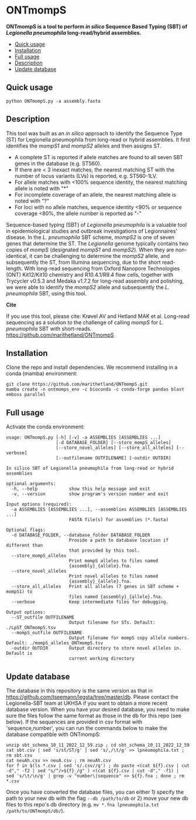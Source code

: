 # ONTmompS

**ONTmompS is a tool to perform _in silico_ Sequence Based Typing (SBT) of _Legionella pneumophila_ long-read/hybrid assemblies.**

* [Quick usage](#Quick-usage)
* [Installation](#Installation)
* [Full usage](#Full-usage)
* [Description](#Description)
* [Update database](#Update-database)

## Quick usage

```
python ONTmompS.py -a assembly.fasta
```

## Description
This tool was built as an _in silico_ approach to identify the Sequence Type (ST) for Legionella pneumophila from long-read or hybrid assemblies. It first identifies the _mompS1_ and _mompS2_ alleles and then assigns ST.
* A complete ST is reported if allele matches are found to all seven SBT genes in the database (e.g. ST560).
* If there are < 3 inexact matches, the nearest matching ST with the number of locus variants (LVs) is reported, e.g. ST560-1LV.
* For allele matches with <100% sequence identity, the nearest matching allele is noted with "*"
* For incomplete coverage of an allele, the nearest matching allele is noted with "?"
* For loci with no allele matches, sequence identity <90% or sequence coverage <80%, the allele number is reported as "-"

Sequence-based typing (SBT) of _Legionella pneumophila_ is a valuable tool in epidemiological studies and outbreak investigations of Legionnaires’ disease. In the _L. pneumophila_ SBT scheme, _mompS2_ is one of seven genes that determine the ST. The _Legionella_ genome typically contains two copies of _mompS_ (designated _mompS1_ and _mompS2_). When they are non-identical, it can be challenging to determine the _mompS2_ allele, and subsequently the ST, from Illumina sequencing, due to the short read-length. With long-read sequencing from Oxford Nanopore Technologies (ONT) Kit12/Kit10 chemistry and R10.4.1/R9.4 flow cells, together with Trycycler v0.5.3 and Medaka v1.7.2 for long-read assembly and polishing, we were able to identify the _mompS2_ allele and subsequently the _L. pneumophila_ SBT, using this tool. 

**Cite**

If you use this tool, please cite: Krøvel AV and Hetland MAK et al. Long-read sequencing as a solution to the challenge of calling _mompS_ for _L. pneumophila_ SBT with short-reads. https://github.com/marithetland/ONTmompS


## Installation

Clone the repo and install dependencies. We recommend installing in a conda (mamba) environment:

```
git clone https://github.com/marithetland/ONTmompS.git
mamba create -n ontmomps_env -c bioconda -c conda-forge pandas blast emboss parallel
```


## Full usage
Activate the conda environment: 

```
usage: ONTmompS.py [-h] [-v] -a ASSEMBLIES [ASSEMBLIES ...]
                   [-d DATABASE_FOLDER] [--store_mompS_alleles]
                   [--store_novel_alleles] [--store_all_alleles] [--verbose]
                   [--outfilename OUTFILENAME] [-outdir OUTDIR]

In silico SBT of Legionella pneumophila from long-read or hybrid assemblies

optional arguments:
  -h, --help            show this help message and exit
  -v, --version         show program's version number and exit

Input options (required):
  -a ASSEMBLIES [ASSEMBLIES ...], --assemblies ASSEMBLIES [ASSEMBLIES ...]
                        FASTA file(s) for assemblies (*.fasta)

Optional flags:
  -d DATABASE_FOLDER, --database_folder DATABASE_FOLDER
                        Provide a path to database location if different than
                        that provided by this tool.
  --store_mompS_alleles
                        Print mompS alleles to files named
                        {assembly}_{allele}.fna.
  --store_novel_alleles
                        Print novel alleles to files named
                        {assembly}_{allele}.fna.
  --store_all_alleles   Print all alleles (7 genes in SBT scheme + mompS1) to
                        files named {assembly}_{allele}.fna.
  --verbose             Keep intermediate files for debugging.

Output options:
  --ST_outfile OUTFILENAME
                        Output filename for STs. Default: ./LpST_ONTmompS.tsv
  --mompS_outfile OUTFILENAME
                        Output filename for mompS copy allele numbers. Default: ./mompS_alleles_ONTmompS.tsv
  -outdir OUTDIR        Output directory to store novel alleles in. Default is
                        current working directory
```

## Update database
The database in this repository is the same version as that in https://github.com/tseemann/legsta/tree/master/db. Please contact the Legionella-SBT team at UKHSA if you want to obtain a more recent database version. When you have your desired database, you need to make sure the files follow the same format as those in the db for this repo (see below). If the sequences are provided in csv format with 'sequence,number', you can run the commands below to make the database compatible with ONTmompS:

```
unzip sbt_schema_10_11_2022_12_59.zip ; cd sbt_schema_10_11_2022_12_59 
cat sbt.csv | sed 's/st/ST/g' | sed 's/,/\t/g' >> lpneumophila.txt ; rm sbt.csv 
cat neuAh.csv >> neuA.csv ; rm neuAh.csv 
for f in $(ls *.csv | sed 's/.csv//g') ; do paste <(cat ${f}.csv | cut -d"," -f2 | sed "s/^/>${f}_/g" ) <(cat ${f}.csv | cut -d"," -f1) |  sed 's/\t/\n/g' | grep -v "number\|sequence" >> ${f}.fna ; done ; rm *.csv

```

Once you have converted the database files, you can either 1) specify the path to your new db with the flag `--db /path/to/db` or 2) move your new db files to this repo's db directory (e.g. `mv *.fna lpneumophila.txt /path/to/ONTmompS/db/`). 
